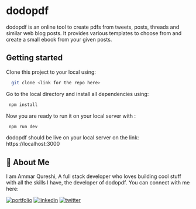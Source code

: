 
# dodopdf

dodopdf is an online tool to create pdfs from tweets, posts, threads and similar web blog posts. It provides various templates to choose from and create a small ebook from your given posts.




## Getting started

Clone this project to your local using:

```bash
  git clone <link for the repo here>
```

Go to the local directory and install all dependencies using:

```bash
 npm install
```

Now you are ready to run it on your local server with :

```bash
 npm run dev
```

dodopdf should be live on your local server on the link: https://localhost:3000


    
## 🚀 About Me
I am Ammar Qureshi, A full stack developer who loves building cool stuff with all the skills I have,  the developer of dodopdf. You can connect with me here:





[![portfolio](https://img.shields.io/badge/my_portfolio-000?style=for-the-badge&logo=ko-fi&logoColor=white)](https://applorsolutions.com/)
[![linkedin](https://img.shields.io/badge/linkedin-0A66C2?style=for-the-badge&logo=linkedin&logoColor=white)](https://www.linkedin.com/in/ammarrqureshi/)
[![twitter](https://img.shields.io/badge/twitter-1DA1F2?style=for-the-badge&logo=twitter&logoColor=white)](https://twitter.com/ammarrqureshi)




